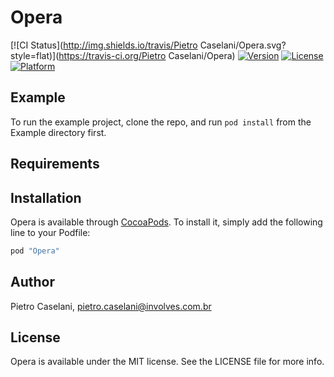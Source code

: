 # Opera

[![CI Status](http://img.shields.io/travis/Pietro Caselani/Opera.svg?style=flat)](https://travis-ci.org/Pietro Caselani/Opera)
[![Version](https://img.shields.io/cocoapods/v/Opera.svg?style=flat)](http://cocoapods.org/pods/Opera)
[![License](https://img.shields.io/cocoapods/l/Opera.svg?style=flat)](http://cocoapods.org/pods/Opera)
[![Platform](https://img.shields.io/cocoapods/p/Opera.svg?style=flat)](http://cocoapods.org/pods/Opera)

## Example

To run the example project, clone the repo, and run `pod install` from the Example directory first.

## Requirements

## Installation

Opera is available through [CocoaPods](http://cocoapods.org). To install
it, simply add the following line to your Podfile:

```ruby
pod "Opera"
```

## Author

Pietro Caselani, pietro.caselani@involves.com.br

## License

Opera is available under the MIT license. See the LICENSE file for more info.
